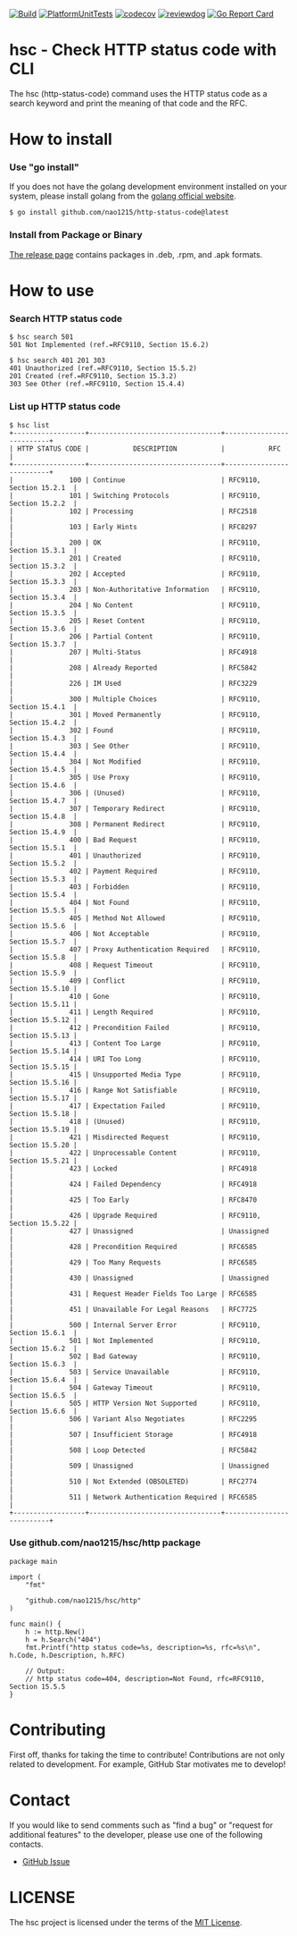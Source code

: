 [![Build](https://github.com/nao1215/http-status-code/actions/workflows/build.yml/badge.svg)](https://github.com/nao1215/http-status-code/actions/workflows/build.yml)
[![PlatformUnitTests](https://github.com/nao1215/http-status-code/actions/workflows/platform_test.yml/badge.svg)](https://github.com/nao1215/http-status-code/actions/workflows/platform_test.yml)
[![codecov](https://codecov.io/gh/nao1215/http-status-code/branch/main/graph/badge.svg?token=AGqQgVDcL1)](https://codecov.io/gh/nao1215/http-status-code)
[![reviewdog](https://github.com/nao1215/http-status-code/actions/workflows/reviewdog.yml/badge.svg)](https://github.com/nao1215/http-status-code/actions/workflows/reviewdog.yml)
[![Go Report Card](https://goreportcard.com/badge/github.com/nao1215/http-status-code)](https://goreportcard.com/report/github.com/nao1215/http-status-code)
# hsc - Check HTTP status code with CLI
The hsc (http-status-code) command uses the HTTP status code as a search keyword and print the meaning of that code and the RFC.

# How to install
### Use "go install"
If you does not have the golang development environment installed on your system, please install golang from the [golang official website](https://go.dev/doc/install).
```
$ go install github.com/nao1215/http-status-code@latest
```

### Install from Package or Binary
[The release page](https://github.com/nao1215/http-status-code/releases) contains packages in .deb, .rpm, and .apk formats.
  

# How to use
### Search HTTP status code
```
$ hsc search 501
501 Not Implemented (ref.=RFC9110, Section 15.6.2)

$ hsc search 401 201 303
401 Unauthorized (ref.=RFC9110, Section 15.5.2)
201 Created (ref.=RFC9110, Section 15.3.2)
303 See Other (ref.=RFC9110, Section 15.4.4)
```

### List up HTTP status code
```
$ hsc list
+------------------+---------------------------------+--------------------------+
| HTTP STATUS CODE |           DESCRIPTION           |           RFC            |
+------------------+---------------------------------+--------------------------+
|              100 | Continue                        | RFC9110, Section 15.2.1  |
|              101 | Switching Protocols             | RFC9110, Section 15.2.2  |
|              102 | Processing                      | RFC2518                  |
|              103 | Early Hints                     | RFC8297                  |
|              200 | OK                              | RFC9110, Section 15.3.1  |
|              201 | Created                         | RFC9110, Section 15.3.2  |
|              202 | Accepted                        | RFC9110, Section 15.3.3  |
|              203 | Non-Authoritative Information   | RFC9110, Section 15.3.4  |
|              204 | No Content                      | RFC9110, Section 15.3.5  |
|              205 | Reset Content                   | RFC9110, Section 15.3.6  |
|              206 | Partial Content                 | RFC9110, Section 15.3.7  |
|              207 | Multi-Status                    | RFC4918                  |
|              208 | Already Reported                | RFC5842                  |
|              226 | IM Used                         | RFC3229                  |
|              300 | Multiple Choices                | RFC9110, Section 15.4.1  |
|              301 | Moved Permanently               | RFC9110, Section 15.4.2  |
|              302 | Found                           | RFC9110, Section 15.4.3  |
|              303 | See Other                       | RFC9110, Section 15.4.4  |
|              304 | Not Modified                    | RFC9110, Section 15.4.5  |
|              305 | Use Proxy                       | RFC9110, Section 15.4.6  |
|              306 | (Unused)                        | RFC9110, Section 15.4.7  |
|              307 | Temporary Redirect              | RFC9110, Section 15.4.8  |
|              308 | Permanent Redirect              | RFC9110, Section 15.4.9  |
|              400 | Bad Request                     | RFC9110, Section 15.5.1  |
|              401 | Unauthorized                    | RFC9110, Section 15.5.2  |
|              402 | Payment Required                | RFC9110, Section 15.5.3  |
|              403 | Forbidden                       | RFC9110, Section 15.5.4  |
|              404 | Not Found                       | RFC9110, Section 15.5.5  |
|              405 | Method Not Allowed              | RFC9110, Section 15.5.6  |
|              406 | Not Acceptable                  | RFC9110, Section 15.5.7  |
|              407 | Proxy Authentication Required   | RFC9110, Section 15.5.8  |
|              408 | Request Timeout                 | RFC9110, Section 15.5.9  |
|              409 | Conflict                        | RFC9110, Section 15.5.10 |
|              410 | Gone                            | RFC9110, Section 15.5.11 |
|              411 | Length Required                 | RFC9110, Section 15.5.12 |
|              412 | Precondition Failed             | RFC9110, Section 15.5.13 |
|              413 | Content Too Large               | RFC9110, Section 15.5.14 |
|              414 | URI Too Long                    | RFC9110, Section 15.5.15 |
|              415 | Unsupported Media Type          | RFC9110, Section 15.5.16 |
|              416 | Range Not Satisfiable           | RFC9110, Section 15.5.17 |
|              417 | Expectation Failed              | RFC9110, Section 15.5.18 |
|              418 | (Unused)                        | RFC9110, Section 15.5.19 |
|              421 | Misdirected Request             | RFC9110, Section 15.5.20 |
|              422 | Unprocessable Content           | RFC9110, Section 15.5.21 |
|              423 | Locked                          | RFC4918                  |
|              424 | Failed Dependency               | RFC4918                  |
|              425 | Too Early                       | RFC8470                  |
|              426 | Upgrade Required                | RFC9110, Section 15.5.22 |
|              427 | Unassigned                      | Unassigned               |
|              428 | Precondition Required           | RFC6585                  |
|              429 | Too Many Requests               | RFC6585                  |
|              430 | Unassigned                      | Unassigned               |
|              431 | Request Header Fields Too Large | RFC6585                  |
|              451 | Unavailable For Legal Reasons   | RFC7725                  |
|              500 | Internal Server Error           | RFC9110, Section 15.6.1  |
|              501 | Not Implemented                 | RFC9110, Section 15.6.2  |
|              502 | Bad Gateway                     | RFC9110, Section 15.6.3  |
|              503 | Service Unavailable             | RFC9110, Section 15.6.4  |
|              504 | Gateway Timeout                 | RFC9110, Section 15.6.5  |
|              505 | HTTP Version Not Supported      | RFC9110, Section 15.6.6  |
|              506 | Variant Also Negotiates         | RFC2295                  |
|              507 | Insufficient Storage            | RFC4918                  |
|              508 | Loop Detected                   | RFC5842                  |
|              509 | Unassigned                      | Unassigned               |
|              510 | Not Extended (OBSOLETED)        | RFC2774                  |
|              511 | Network Authentication Required | RFC6585                  |
+------------------+---------------------------------+--------------------------+
```

### Use github.com/nao1215/hsc/http package
```
package main

import (
	"fmt"

	"github.com/nao1215/hsc/http"
)

func main() {
	h := http.New()
	h = h.Search("404")
	fmt.Printf("http status code=%s, description=%s, rfc=%s\n", h.Code, h.Description, h.RFC)

	// Output:
	// http status code=404, description=Not Found, rfc=RFC9110, Section 15.5.5
}
```

# Contributing
First off, thanks for taking the time to contribute! Contributions are not only related to development. For example, GitHub Star motivates me to develop!

# Contact
If you would like to send comments such as "find a bug" or "request for additional features" to the developer, please use one of the following contacts.

- [GitHub Issue](https://github.com/nao1215/http-status-code/issues)

# LICENSE
The hsc project is licensed under the terms of the [MIT License](./LICENSE).
